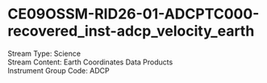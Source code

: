 # CE09OSSM-RID26-01-ADCPTC000-recovered_inst-adcp_velocity_earth

Stream Type: Science<br>
Stream Content: Earth Coordinates Data Products<br>
Instrument Group Code: ADCP<br>
